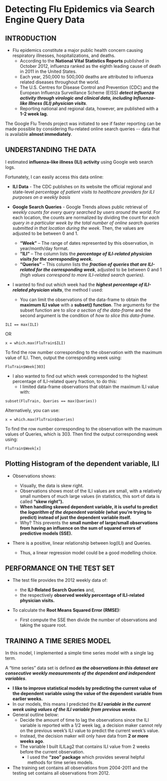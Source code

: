 # Detecting Flu Epidemics via Search Engine Query Data #

## INTRODUCTION ##
- Flu epidemics constitute a major public health concern causing respiratory illnesses, 
hospitalizations, and deaths. 
    - According to the **National Vital Statistics Reports** published in October 2012, 
influenza ranked as the eighth leading cause of death in 2011 in the United States. 
    - Each year, 250,000 to 500,000 deaths are attributed to influenza related diseases throughout the world.
    - The U.S. Centres for Disease Control and Prevention (CDC) and the European Influenza Surveillance Scheme (EISS) **_detect 
    influenza activity through virologic and clinical data, including Influenza-like Illness (ILI) physician visits_**. 
    - Reporting national and regional data, however, are published with a **1-2 week lag.**
    
The Google Flu Trends project was initiated to see if faster reporting can be made 
possible by considering flu-related online search queries -- data that is available **almost immediately**.

## UNDERSTANDING THE DATA	##
I estimated **influenza-like illness (ILI) activity** using Google web search logs. 

Fortunately, I can easily access this data online: 
- **ILI Data** - The CDC publishes on its website the official regional and state-level _percentage of patient visits to healthcare providers for ILI purposes on a weekly basis_
- **Google Search Queries** - Google Trends allows public retrieval of _weekly counts for every query searched by users around the world_. 
For each location, the counts are normalized by dividing the count for _each query in a particular week by the total number of online search queries submitted in that location during the week_. 
Then, the values are adjusted to be between 0 and 1.
    - **“Week”** – The range of dates represented by this observation, in year/month/day format. 
    - **“ILI”** – The column lists the **_percentage of ILI-related physician visits for the corresponding week._** 
    - **“Queries”** – This column lists the **_fraction of queries that are ILI-related for the corresponding week_**, adjusted to be between 0 and 1 _(high values correspond to more ILI-related search queries)._

- I wanted to find out which week had the **_highest percentage of ILI-related physician visits_**, the method I used:
    - You can limit the observations of the data-frame to obtain the **maximum ILI value** with a **subset() function**. 
    The arguments for the subset function are to _slice a section of the data-frame_ and the second argument is the condition of _how to slice this data-frame_.
```
ILI == max(ILI)
```

OR

```
x = which.max(FluTrain$ILI)
```
To find the row number corresponding to the observation with the maximum value of ILI. 
Then, output the corresponding week using:
```
FluTrain$Week[303]
```
- I also wanted to find out which week corresponded to the highest percentage of ILI-related query fraction, to do this:
    -	I limited data-frame observations that obtain the maximum ILI value with: 
    
```
subset(FluTrain, Queries == max(Queries))
```

Alternatively, you can use: 
    
```
x = which.max(FluTrain$Queries)
```

To find the row number corresponding to the observation with the maximum values of Queries, which is 303. 
Then find the output corresponding week using:

```
FluTrain$Week[x]
```


## Plotting Histogram of the dependent variable, ILI ##
- Observations shows:
    - Visually, the data is skew right. 
    - Observations shows most of the ILI values are small, with a relatively small numbers of much large values (in statistics, this sort of data is called **“skew right”).**
    - **When handling skewed dependent variable, it is useful to predict the **_logarithm of the dependent variable_** (what you’re trying to predict) instead of just the dependent variable itself.**
    -	Why? This prevents the **small number of large/small observations from having an influence on the sum of squared errors of predictive models (SSE).**
    
-	There is a positive, linear relationship between log(ILI) and Queries. 
    - Thus, a linear regression model could be a good modelling choice. 


## PERFORMANCE ON THE TEST SET ## 
- The test file provides the 2012 weekly data of:
    -	the **ILI-Related Search Queries** and,
    -	the respectively **observed weekly percentage of ILI-related physician visits.**
    
- To calculate the **Root Means Squared Error (RMSE):**
    -	First compute the SSE then divide the number of observations and taking the square root. 

## TRAINING A TIME SERIES MODEL ## 
In this model, I implemented a simple time series model with a single lag term.  

A “time series” data set is defined **_as the observations in this dataset are consecutive weekly measurements of the dependent and independent variables_**. 

- **I like to improve statistical models by predicting the current value of the dependent variable using the value of the dependent variable from earlier weeks.**
- In our models, this means l predicted the **_ILI variable in the current week using values of the ILI variable from previous weeks_**. 
- General outline below:
    -	Decide the amount of time to lag the observations since the ILI variable is reported with a 1/2 week lag, 
    a decision maker cannot rely on the previous week’s ILI value to predict the current week’s value. 
    -	Instead, the decision maker will only have data from **2 or more weeks ago**. 
    - The variable I built ILILag2 that contains ILI value from 2 weeks before the current observation. 
      - I used the **“zoo” package** which provides several helpful methods for time series models.
- The training set contains all observations from 2004-2011 and the testing set contains all observations from 2012. 

